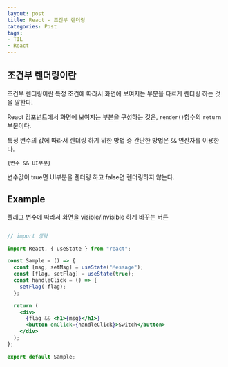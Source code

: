 ```yaml
---
layout: post 
title: React - 조건부 렌더링
categories: Post 
tags: 
- TIL
- React
---
```


## 조건부 렌더링이란

조건부 렌더링이란 특정 조건에 따라서 화면에 보여지는 부분을 다르게 렌더링 하는 것을 말한다.

React 컴포넌트에서 화면에 보여지는 부분을 구성하는 것은, `render()`함수의 `return` 부분이다.

특정 변수의 값에 따라서 렌더링 하기 위한 방법 중 간단한 방법은 `&&` 연산자를 이용한다.

    {변수 && UI부분}

변수값이 true면 UI부분을 렌더링 하고 false면 렌더링하지 않는다.

## Example

플래그 변수에 따라서 화면을 visible/invisible 하게 바꾸는 버튼

```jsx

// import 생략

import React, { useState } from "react";

const Sample = () => {
  const [msg, setMsg] = useState("Message");
  const [flag, setFlag] = useState(true);
  const handleClick = () => {
    setFlag(!flag);
  };

  return (
    <div>
      {flag && <h1>{msg}</h1>}
      <button onClick={handleClick}>Switch</button>
    </div>
  );
};

export default Sample;

```

